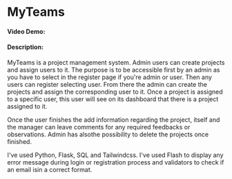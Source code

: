 # MyTeams
#### Video Demo:  <URL HERE>
#### Description:
MyTeams is a project management system. Admin users can create projects and assign users to it. 
The purpose is to be accessible first by an admin as you have to select in the register page if you're admin or user.
Then any users can register selecting user.
From there the admin can create the projects and assign the corresponding user to it. 
Once a project is assigned to a specific user, this user will see on its dashboard that there is a project assigned to it.

Once the user finishes the add information regarding the project, itself and the manager can leave comments for any required feedbacks or observations. Admin has alsothe possibility to delete the projects once finished.

I've used Python, Flask, SQL and Tailwindcss. I've used Flash to display any error message during login or registration process and validators to check if an email isin a correct format.
